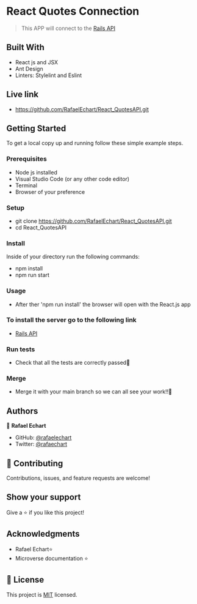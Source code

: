 # React Quotes Connection

> This APP will connect to the [Rails API](https://github.com/RafaelEchart/Rails_QuotesAPI)


## Built With

- React js and JSX
- Ant Design
- Linters: Stylelint and Eslint

## Live link

- https://github.com/RafaelEchart/React_QuotesAPI.git


## Getting Started

To get a local copy up and running follow these simple example steps.

### Prerequisites

- Node js installed
- Visual Studio Code (or any other code editor)
- Terminal
- Browser of your preference

### Setup

- git clone https://github.com/RafaelEchart/React_QuotesAPI.git
- cd React_QuotesAPI

### Install

Inside of your directory run the following commands:

- npm install 
- npm run start

### Usage

- After ther 'npm run install' the browser will open with the React.js app

### To install the server go to the following link

- [Rails API](https://github.com/RafaelEchart/Rails_QuotesAPI)


### Run tests

- Check that all the tests are correctly passed🤝

### Merge

- Merge it with your main branch so we can all see your work!!🤝


## Authors

👤 **Rafael Echart**

- GitHub: [@rafaelechart](https://github.com/rafaelechart)
- Twitter: [@rafaechart](https://twitter.com/rafaelechart)


## 🤝 Contributing

Contributions, issues, and feature requests are welcome!


## Show your support

Give a ⭐️ if you like this project!

## Acknowledgments

- Rafael Echart⭐️
- Microverse documentation ⭐️

## 📝 License

This project is [MIT](./MIT.md) licensed.